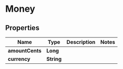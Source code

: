 

# Money


## Properties

| Name | Type | Description | Notes |
|------------ | ------------- | ------------- | -------------|
|**amountCents** | **Long** |  |  |
|**currency** | **String** |  |  |



